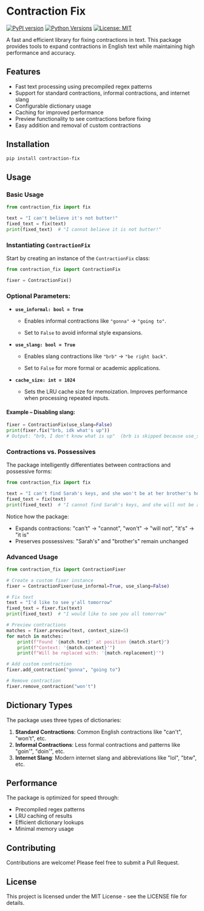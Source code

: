 # Contraction Fix

[![PyPI version](https://img.shields.io/pypi/v/contraction-fix.svg)](https://pypi.org/project/contraction-fix/)
[![Python Versions](https://img.shields.io/pypi/pyversions/contraction-fix.svg)](https://pypi.org/project/contraction-fix/)
[![License: MIT](https://img.shields.io/badge/License-MIT-yellow.svg)](https://opensource.org/licenses/MIT)

A fast and efficient library for fixing contractions in text. This package provides tools to expand contractions in English text while maintaining high performance and accuracy.

## Features

- Fast text processing using precompiled regex patterns
- Support for standard contractions, informal contractions, and internet slang
- Configurable dictionary usage
- Caching for improved performance
- Preview functionality to see contractions before fixing
- Easy addition and removal of custom contractions

## Installation

```bash
pip install contraction-fix
```

## Usage

### Basic Usage

```python
from contraction_fix import fix

text = "I can't believe it's not butter!"
fixed_text = fix(text)
print(fixed_text)  # "I cannot believe it is not butter!"
```

### Instantiating `ContractionFix`

Start by creating an instance of the `ContractionFix` class:

```python
from contraction_fix import ContractionFix

fixer = ContractionFix()
```

### Optional Parameters:

- **`use_informal: bool = True`**
    
    - Enables informal contractions like `"gonna"` → `"going to"`.
        
    - Set to `False` to avoid informal style expansions.
        
- **`use_slang: bool = True`**
    
    - Enables slang contractions like `"brb"` → `"be right back"`.
        
    - Set to `False` for more formal or academic applications.
        
- **`cache_size: int = 1024`**
    
    - Sets the LRU cache size for memoization. Improves performance when processing repeated inputs.
        

#### Example – Disabling slang:

```python
fixer = ContractionFix(use_slang=False)
print(fixer.fix("brb, idk what's up"))  
# Output: "brb, I don't know what is up"  (brb is skipped because use_slang=False)
```

### Contractions vs. Possessives

The package intelligently differentiates between contractions and possessive forms:

```python
from contraction_fix import fix

text = "I can't find Sarah's keys, and she won't be at her brother's house until it's dark."
fixed_text = fix(text)
print(fixed_text)  # "I cannot find Sarah's keys, and she will not be at her brother's house until it is dark."
```

Notice how the package:
- Expands contractions: "can't" → "cannot", "won't" → "will not", "it's" → "it is"
- Preserves possessives: "Sarah's" and "brother's" remain unchanged

### Advanced Usage

```python
from contraction_fix import ContractionFixer

# Create a custom fixer instance
fixer = ContractionFixer(use_informal=True, use_slang=False)

# Fix text
text = "I'd like to see y'all tomorrow"
fixed_text = fixer.fix(text)
print(fixed_text)  # "I would like to see you all tomorrow"

# Preview contractions
matches = fixer.preview(text, context_size=5)
for match in matches:
    print(f"Found '{match.text}' at position {match.start}")
    print(f"Context: '{match.context}'")
    print(f"Will be replaced with: '{match.replacement}'")

# Add custom contraction
fixer.add_contraction("gonna", "going to")

# Remove contraction
fixer.remove_contraction("won't")
```

## Dictionary Types

The package uses three types of dictionaries:

1. **Standard Contractions**: Common English contractions like "can't", "won't", etc.
2. **Informal Contractions**: Less formal contractions and patterns like "goin'", "doin'", etc.
3. **Internet Slang**: Modern internet slang and abbreviations like "lol", "btw", etc.

## Performance

The package is optimized for speed through:
- Precompiled regex patterns
- LRU caching of results
- Efficient dictionary lookups
- Minimal memory usage

## Contributing

Contributions are welcome! Please feel free to submit a Pull Request.

## License

This project is licensed under the MIT License - see the LICENSE file for details. 